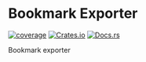# Bookmark Exporter

[![coverage](https://shields.io/endpoint?url=https://raw.githubusercontent.com/jlyonsmith/bookmark_exporter/main/coverage.json)](https://github.com/jlyonsmith/bookmark_exporter/blob/main/coverage.json)
[![Crates.io](https://img.shields.io/crates/v/bookmark_exporter.svg)](https://crates.io/crates/bookmark_exporter)
[![Docs.rs](https://docs.rs/bookmark_exporter/badge.svg)](https://docs.rs/bookmark_exporter)

Bookmark exporter
